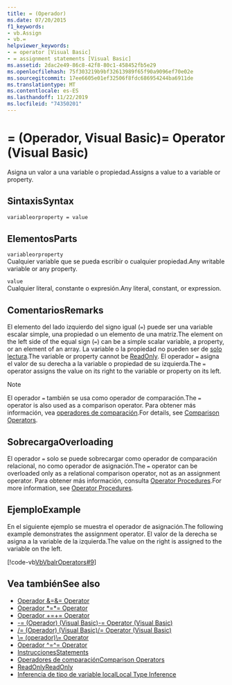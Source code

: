 ```yaml
---
title: = (Operador)
ms.date: 07/20/2015
f1_keywords:
- vb.Assign
- vb.=
helpviewer_keywords:
- = operator [Visual Basic]
- = assignment statements [Visual Basic]
ms.assetid: 2dac2e49-86c8-42f8-80c1-458452fb5e29
ms.openlocfilehash: 75f303219b9bf32613989f65f90a9096ef70e02e
ms.sourcegitcommit: 17ee6605e01ef32506f8fdc686954244ba6911de
ms.translationtype: MT
ms.contentlocale: es-ES
ms.lasthandoff: 11/22/2019
ms.locfileid: "74350201"
---
```

# <a name="-operator-visual-basic"></a><span data-ttu-id="00a7c-102">= (Operador, Visual Basic)</span><span class="sxs-lookup"><span data-stu-id="00a7c-102">= Operator (Visual Basic)</span></span>
<span data-ttu-id="00a7c-103">Asigna un valor a una variable o propiedad.</span><span class="sxs-lookup"><span data-stu-id="00a7c-103">Assigns a value to a variable or property.</span></span>  
  
## <a name="syntax"></a><span data-ttu-id="00a7c-104">Sintaxis</span><span class="sxs-lookup"><span data-stu-id="00a7c-104">Syntax</span></span>  
  
```vb  
variableorproperty = value  
```  
  
## <a name="parts"></a><span data-ttu-id="00a7c-105">Elementos</span><span class="sxs-lookup"><span data-stu-id="00a7c-105">Parts</span></span>  
 `variableorproperty`  
 <span data-ttu-id="00a7c-106">Cualquier variable que se pueda escribir o cualquier propiedad.</span><span class="sxs-lookup"><span data-stu-id="00a7c-106">Any writable variable or any property.</span></span>  
  
 `value`  
 <span data-ttu-id="00a7c-107">Cualquier literal, constante o expresión.</span><span class="sxs-lookup"><span data-stu-id="00a7c-107">Any literal, constant, or expression.</span></span>  
  
## <a name="remarks"></a><span data-ttu-id="00a7c-108">Comentarios</span><span class="sxs-lookup"><span data-stu-id="00a7c-108">Remarks</span></span>  
 <span data-ttu-id="00a7c-109">El elemento del lado izquierdo del signo igual (`=`) puede ser una variable escalar simple, una propiedad o un elemento de una matriz.</span><span class="sxs-lookup"><span data-stu-id="00a7c-109">The element on the left side of the equal sign (`=`) can be a simple scalar variable, a property, or an element of an array.</span></span> <span data-ttu-id="00a7c-110">La variable o la propiedad no pueden ser de [solo lectura](../../../visual-basic/language-reference/modifiers/readonly.md).</span><span class="sxs-lookup"><span data-stu-id="00a7c-110">The variable or property cannot be [ReadOnly](../../../visual-basic/language-reference/modifiers/readonly.md).</span></span> <span data-ttu-id="00a7c-111">El operador `=` asigna el valor de su derecha a la variable o propiedad de su izquierda.</span><span class="sxs-lookup"><span data-stu-id="00a7c-111">The `=` operator assigns the value on its right to the variable or property on its left.</span></span>  
  
> [!NOTE]
> <span data-ttu-id="00a7c-112">El operador `=` también se usa como operador de comparación.</span><span class="sxs-lookup"><span data-stu-id="00a7c-112">The `=` operator is also used as a comparison operator.</span></span> <span data-ttu-id="00a7c-113">Para obtener más información, vea [operadores de comparación](../../../visual-basic/language-reference/operators/comparison-operators.md).</span><span class="sxs-lookup"><span data-stu-id="00a7c-113">For details, see [Comparison Operators](../../../visual-basic/language-reference/operators/comparison-operators.md).</span></span>  
  
## <a name="overloading"></a><span data-ttu-id="00a7c-114">Sobrecarga</span><span class="sxs-lookup"><span data-stu-id="00a7c-114">Overloading</span></span>  
 <span data-ttu-id="00a7c-115">El operador `=` solo se puede sobrecargar como operador de comparación relacional, no como operador de asignación.</span><span class="sxs-lookup"><span data-stu-id="00a7c-115">The `=` operator can be overloaded only as a relational comparison operator, not as an assignment operator.</span></span> <span data-ttu-id="00a7c-116">Para obtener más información, consulta [Operator Procedures](../../../visual-basic/programming-guide/language-features/procedures/operator-procedures.md).</span><span class="sxs-lookup"><span data-stu-id="00a7c-116">For more information, see [Operator Procedures](../../../visual-basic/programming-guide/language-features/procedures/operator-procedures.md).</span></span>  
  
## <a name="example"></a><span data-ttu-id="00a7c-117">Ejemplo</span><span class="sxs-lookup"><span data-stu-id="00a7c-117">Example</span></span>  
 <span data-ttu-id="00a7c-118">En el siguiente ejemplo se muestra el operador de asignación.</span><span class="sxs-lookup"><span data-stu-id="00a7c-118">The following example demonstrates the assignment operator.</span></span> <span data-ttu-id="00a7c-119">El valor de la derecha se asigna a la variable de la izquierda.</span><span class="sxs-lookup"><span data-stu-id="00a7c-119">The value on the right is assigned to the variable on the left.</span></span>  
  
 [!code-vb[VbVbalrOperators#9](~/samples/snippets/visualbasic/VS_Snippets_VBCSharp/VbVbalrOperators/VB/Class1.vb#9)]  
  
## <a name="see-also"></a><span data-ttu-id="00a7c-120">Vea también</span><span class="sxs-lookup"><span data-stu-id="00a7c-120">See also</span></span>

- [<span data-ttu-id="00a7c-121">Operador &=</span><span class="sxs-lookup"><span data-stu-id="00a7c-121">&= Operator</span></span>](../../../visual-basic/language-reference/operators/and-assignment-operator.md)
- [<span data-ttu-id="00a7c-122">Operador \*=</span><span class="sxs-lookup"><span data-stu-id="00a7c-122">\*= Operator</span></span>](../../../visual-basic/language-reference/operators/multiplication-assignment-operator.md)
- [<span data-ttu-id="00a7c-123">Operador +=</span><span class="sxs-lookup"><span data-stu-id="00a7c-123">+= Operator</span></span>](../../../visual-basic/language-reference/operators/addition-assignment-operator.md)
- [<span data-ttu-id="00a7c-124">-= (Operador) (Visual Basic)</span><span class="sxs-lookup"><span data-stu-id="00a7c-124">-= Operator (Visual Basic)</span></span>](../../../visual-basic/language-reference/operators/subtraction-assignment-operator.md)
- [<span data-ttu-id="00a7c-125">/= (Operador) (Visual Basic)</span><span class="sxs-lookup"><span data-stu-id="00a7c-125">/= Operator (Visual Basic)</span></span>](../../../visual-basic/language-reference/operators/floating-point-division-assignment-operator.md)
- [<span data-ttu-id="00a7c-126">\\= (operador)</span><span class="sxs-lookup"><span data-stu-id="00a7c-126">\\= Operator</span></span>](../../../visual-basic/language-reference/operators/integer-division-assignment-operator.md)
- [<span data-ttu-id="00a7c-127">Operador ^=</span><span class="sxs-lookup"><span data-stu-id="00a7c-127">^= Operator</span></span>](../../../visual-basic/language-reference/operators/exponentiation-assignment-operator.md)
- [<span data-ttu-id="00a7c-128">Instrucciones</span><span class="sxs-lookup"><span data-stu-id="00a7c-128">Statements</span></span>](../../../visual-basic/programming-guide/language-features/statements.md)
- [<span data-ttu-id="00a7c-129">Operadores de comparación</span><span class="sxs-lookup"><span data-stu-id="00a7c-129">Comparison Operators</span></span>](../../../visual-basic/language-reference/operators/comparison-operators.md)
- [<span data-ttu-id="00a7c-130">ReadOnly</span><span class="sxs-lookup"><span data-stu-id="00a7c-130">ReadOnly</span></span>](../../../visual-basic/language-reference/modifiers/readonly.md)
- [<span data-ttu-id="00a7c-131">Inferencia de tipo de variable local</span><span class="sxs-lookup"><span data-stu-id="00a7c-131">Local Type Inference</span></span>](../../../visual-basic/programming-guide/language-features/variables/local-type-inference.md)
